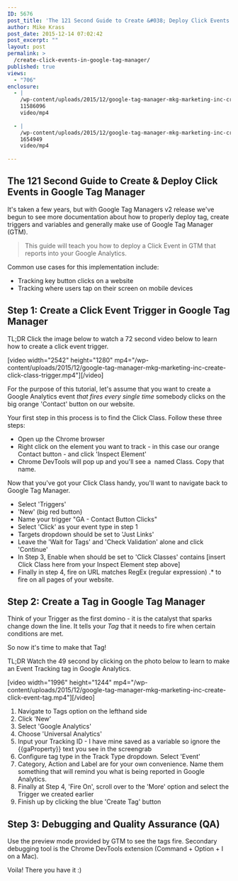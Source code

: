 ```yaml
---
ID: 5676
post_title: 'The 121 Second Guide to Create &#038; Deploy Click Events in Google Tag Manager'
author: Mike Krass
post_date: 2015-12-14 07:02:42
post_excerpt: ""
layout: post
permalink: >
  /create-click-events-in-google-tag-manager/
published: true
views:
  - "706"
enclosure:
  - |
    /wp-content/uploads/2015/12/google-tag-manager-mkg-marketing-inc-create-click-class-trigger.mp4
    11586096
    video/mp4
    
  - |
    /wp-content/uploads/2015/12/google-tag-manager-mkg-marketing-inc-create-click-event-tag.mp4
    1654949
    video/mp4
    
---
```

<h2>The 121 Second Guide to Create &amp; Deploy Click Events in Google Tag Manager</h2>
It's taken a few years, but with Google Tag Managers v2 release we've begun to see more documentation about how to properly deploy tag, create triggers and variables and generally make use of Google Tag Manager (GTM).
<blockquote>
<p class="p1">This guide will teach you how to deploy a Click Event in GTM that reports into your Google Analytics.</p>
</blockquote>
<p class="p1">Common use cases for this implementation include:</p>

<ul>
	<li class="p1">Tracking key button clicks on a website</li>
	<li class="p1">Tracking where users tap on their screen on mobile devices</li>
</ul>
<h2>Step 1: Create a Click Event Trigger in Google Tag Manager</h2>
<p class="p1">TL;DR Click the image below to watch a 72 second video below to learn how to create a click event trigger.</p>
[video width="2542" height="1280" mp4="/wp-content/uploads/2015/12/google-tag-manager-mkg-marketing-inc-create-click-class-trigger.mp4"][/video]
<p class="p1">For the purpose of this tutorial, let's assume that you want to create a Google Analytics event <em>that fires every single time </em>somebody clicks on the big orange 'Contact' button on our website.</p>
<p class="p1">Your first step in this process is to find the Click Class. Follow these three steps:</p>

<ul>
	<li class="p1">Open up the Chrome browser</li>
	<li class="p1">Right click on the element you want to track - in this case our orange Contact button - and click 'Inspect Element'</li>
	<li class="p1">Chrome DevTools will pop up and you'll see a  named Class. Copy that name.</li>
</ul>
Now that you've got your Click Class handy, you'll want to navigate back to Google Tag Manager.
<ul>
	<li>Select 'Triggers'</li>
	<li>'New' (big red button)</li>
	<li>Name your trigger "GA - Contact Button Clicks"</li>
	<li>Select 'Click' as your event type in step 1</li>
	<li>Targets dropdown should be set to 'Just Links'</li>
	<li>Leave the 'Wait for Tags' and 'Check Validation' alone and click 'Continue'</li>
	<li>In Step 3, Enable when should be set to 'Click Classes' contains [insert Click Class here from your Inspect Element step above]</li>
	<li>Finally in step 4, fire on URL matches RegEx (regular expression) .* to fire on all pages of your website.</li>
</ul>
<h2>Step 2: Create a Tag in Google Tag Manager</h2>
<p class="p1">Think of your Trigger as the first domino - it is the catalyst that sparks change down the line. It tells your <em>Tag </em>that it needs to fire when certain conditions are met.</p>
<p class="p1">So now it's time to make that Tag!</p>
<p class="p1">TL;DR Watch the 49 second by clicking on the photo below to learn to make an Event Tracking tag in Google Analytics.</p>
[video width="1996" height="1244" mp4="/wp-content/uploads/2015/12/google-tag-manager-mkg-marketing-inc-create-click-event-tag.mp4"][/video]
<ol>
	<li class="p1">Navigate to Tags option on the lefthand side</li>
	<li class="p1">Click 'New'</li>
	<li class="p1">Select 'Google Analytics'</li>
	<li class="p1">Choose 'Universal Analytics'</li>
	<li class="p1">Input your Tracking ID - I have mine saved as a variable so ignore the {{gaProperty}} text you see in the screengrab</li>
	<li class="p1">Configure tag type in the Track Type dropdown. Select 'Event'</li>
	<li class="p1">Category, Action and Label are for your own convenience. Name them something that will remind you what is being reported in Google Analytics.</li>
	<li class="p1">Finally at Step 4, 'Fire On', scroll over to the 'More' option and select the Trigger we created earlier</li>
	<li class="p1">Finish up by clicking the blue 'Create Tag' button</li>
</ol>
<h2>Step 3: Debugging and Quality Assurance (QA)</h2>
Use the preview mode provided by GTM to see the tags fire. Secondary debugging tool is the Chrome DevTools extension (Command + Option + I on a Mac).

Voila! There you have it :)
<p class="p1"></p>